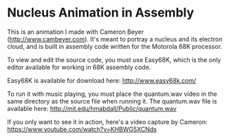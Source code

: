Nucleus Animation in Assembly
==================

This is an animation I made with Cameron Beyer (http://www.cambeyer.com). It's meant to portray a nucleus and its electron cloud, and is built in assembly code written for the Motorola 68K processor. 

To view and edit the source code, you must use Easy68K, which is the only editor available for working in 68K assembly code.

Easy68K is available for download here: http://www.easy68k.com/

To run it with music playing, you must place the quantum.wav video in the same directory as the source file when running it. The quantum.wav file is available here: http://mit.edu/hmabdall/Public/quantum.wav

If you only want to see it in action, here's a video capture by Cameron: https://www.youtube.com/watch?v=KHBWG5XCNds
